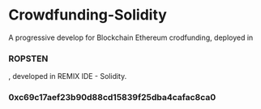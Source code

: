 # Crowdfunding-Solidity
A progressive develop for Blockchain Ethereum crodfunding, deployed in <h3>ROPSTEN</h3>, developed in REMIX IDE - Solidity.

<h3><b>0xc69c17aef23b90d88cd15839f25dba4cafac8ca0</b><h3>

